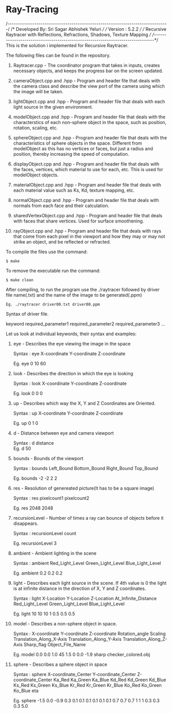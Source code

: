 # Ray-Tracing
/*------------------------------------------------------------------------------*/
/*              Developed By: Sri Sagar Abhishek Yeluri                         */
/*                            Version : 5.2.2                                   */
/* Recursive Raytracer with Reflections, Refractions, Shadows, Texture Mapping  */
/*------------------------------------------------------------------------------*/
This is the solution i implemented for Recursive Raytracer.

The following files can be found in the repository.

1. Raytracer.cpp                   - The coordinator program that takes in inputs, creates necessary objects, and keeps the progress bar on the screen updated.

2. cameraObject.cpp and .hpp       - Program and header file that deals with the camera class and describe the view port of the camera using which the image will be taken.

3. lightObject.cpp and .hpp        - Program and header file that deals with each light source in the given environment.

4. modelObject.cpp and .hpp        - Program and header file that deals with the characterstics of each non-sphere object in the space, such as position, rotation, scaling, etc.

5. sphereObject.cpp and .hpp       - Program and header file that deals with the characteristics of sphere objects in the space. Different from modelObject as this has no vertices or faces, but just a radius and position, thereby increasing the speed of computation.

6. displayObject.cpp and .hpp      - Program and header file that deals with the faces, vertices, which material to use for each, etc. This is used for modelObject objects.

7. materialObject.cpp and .hpp     - Program and header file that deals with each material value such as Ks, Kd, texture mapping, etc.

8. normalObject.cpp and .hpp       - Program and header file that deals with normals from each face and their calculation.

9. sharedVertexObject.cpp and .hpp - Program and header file that deals with faces that share vertices. Used for surface smoothening.

10. rayObject.cpp and .hpp         - Program and header file that deals with rays that come from each pixel in the viewport and how they may or may not strike an object, and be reflected or refracted.


To compile the files use the command:

	$ make

To remove the executable run the command:

	$ make clean

After compiling, to run the program use the ./raytracer followed by driver file name(.txt) and the name of the image to be generated(.ppm)

	Eg. ./raytracer driver00.txt driver00.ppm

Syntax of driver file.

keyword required_parameter1 required_parameter2 required_parameter3 ...

Let us look at individual keywords, their syntax and examples:

1. eye - Describes the eye viewing the image in the space
   
	Syntax : eye X-coordinate Y-coordinate Z-coordinate
   
	Eg. eye 0 10 60

2. look - Describes the direction in which the eye is looking

	Syntax : look X-coordinate Y-coordinate Z-coordinate
   
	Eg. look 0 0 0

3. up - Describes which way the X, Y and Z Coordinates are Oriented. 

	Syntax : up X-coordinate Y-coordinate Z-coordinate
   
	Eg. up 0 1 0

4. d - Distance between eye and camera viewport

	Syntax : d distance   
	Eg. d 50

5. bounds - Bounds of the viewport

	Syntax : bounds Left_Bound Bottom_Bound Right_Bound Top_Bound
   
	Eg. bounds -2 -2 2 2

6. res - Resolution of genereated picture(It has to be a square image)

	Syntax : res pixelcount1 pixelcount2
   
	Eg. res 2048 2048

7. recursionLevel - Number of times a ray can bounce of objects before it disappears.

	Syntax : recursionLevel count
   
	Eg. recursionLevel 3

8. ambient - Ambient lighting in the scene

	Syntax : ambient Red_Light_Level Green_Light_Level Blue_Light_Level
   
	Eg. ambient 0.2 0.2 0.2

9. light - Describes each light source in the scene. If 4th value is 0 the light is at infinite distance in the direction of X, Y and Z coordinates.

	Syntax : light X-Location Y-Location Z-Location At_Infinite_Distance Red_Light_Level Green_Light_Level Blue_Light_Level
   
	Eg. light 10 10 10 1 0.5 0.5 0.5

10. model - Describes a non-sphere object in space.

	Syntax : X-coordinate Y-coordinate Z-coordinate Rotation_angle  Scaling Translation_Along_X-Axis Translation_Along_Y-Axis Translation_Along_Z-Axis Sharp_flag Object_File_Name

	Eg. model 0.0 0.0 1.0 45 1.5 0 0.0 -1.9 sharp checker_colored.obj

11. sphere - Describes a sphere object in space

	Syntax : sphere X-coordinate_Center Y-coordinate_Center Z-coordinate_Center Ka_Red Ka_Green Ka_Blue Kd_Red Kd_Green Kd_Blue Ks_Red Ks_Green Ks_Blue Kr_Red Kr_Green Kr_Blue Ko_Red Ko_Green Ko_Blue eta

	Eg. sphere -1.5 0.0 -0.9 0.3 0.1 0.1 0.1 0.1 0.1 0.1 0.7 0.7 0.7 1 1 1 0.3 0.3 0.3 5.0
